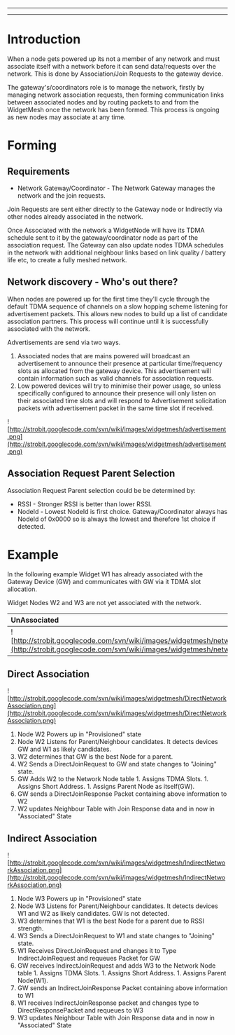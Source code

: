 
---



---

# Introduction #
When a node gets powered up its not a member of any network and must associate itself with a network before it can send data/requests over the network.  This is done by Association/Join Requests to the gateway device.

The gateway's/coordinators role is to manage the network, firstly by managing network association requests, then forming communication links between associated nodes and by routing packets to and from the WidgetMesh once the network has been formed.  This process is ongoing as new nodes may associate at any time.

# Forming #

## Requirements ##
  * Network Gateway/Coordinator - The Network Gateway manages the network and the join requests.

Join Requests are sent either directly to the Gateway node or Indirectly via other nodes already associated in the network.

Once Associated with the network a WidgetNode will have its TDMA schedule sent to it by the gateway/coordinator node as part of the association request.  The Gateway can also update nodes TDMA schedules in the network with additional neighbour links based on link quality / battery life etc, to create a fully meshed network.

## Network discovery - Who's out there? ##
When nodes are powered up for the first time they'll cycle through the default TDMA sequence of channels on a slow hopping scheme listening for advertisement packets.  This allows new nodes to build up a list of candidate association partners.  This process will continue until it is successfully associated with the network.

Advertisements are send via two ways.
  1. Associated nodes that are mains powered will broadcast an advertisement to announce their presence at particular time/frequency slots as allocated from the gateway device. This advertisement will contain information such as valid channels for association requests.
  1. Low powered devices will try to minimise their power usage, so unless specifically configured to announce their presence will only listen on their associated time slots and will respond to Advertisement solicitation packets with advertisement packet in the same time slot if received.

![http://strobit.googlecode.com/svn/wiki/images/widgetmesh/advertisement.png](http://strobit.googlecode.com/svn/wiki/images/widgetmesh/advertisement.png)

## Association Request Parent Selection ##
Association Request Parent selection could be be determined by:
  * RSSI - Stronger RSSI is better than lower RSSI.
  * NodeId - Lowest NodeId is first choice.  Gateway/Coordinator always has NodeId of 0x0000 so is always the lowest and therefore 1st choice if detected.


# Example #
In the following example Widget W1 has already associated with the Gateway Device (GW) and communicates with GW via it TDMA slot allocation.

Widget Nodes W2 and W3 are not yet associated with the network.

| UnAssociated | Associated | Meshing| Meshed|
|:-------------|:-----------|:-------|:------|
|![http://strobit.googlecode.com/svn/wiki/images/widgetmesh/networkAssociation.png](http://strobit.googlecode.com/svn/wiki/images/widgetmesh/networkAssociation.png)|![http://strobit.googlecode.com/svn/wiki/images/widgetmesh/networkAssociation2.png](http://strobit.googlecode.com/svn/wiki/images/widgetmesh/networkAssociation2.png) | ![http://strobit.googlecode.com/svn/wiki/images/widgetmesh/networkAssociation3.png](http://strobit.googlecode.com/svn/wiki/images/widgetmesh/networkAssociation3.png) | ![http://strobit.googlecode.com/svn/wiki/images/widgetmesh/networkAssociation4.png](http://strobit.googlecode.com/svn/wiki/images/widgetmesh/networkAssociation4.png) |

## Direct Association ##

![http://strobit.googlecode.com/svn/wiki/images/widgetmesh/DirectNetworkAssociation.png](http://strobit.googlecode.com/svn/wiki/images/widgetmesh/DirectNetworkAssociation.png)

  1. Node W2 Powers up in "Provisioned" state
  1. Node W2 Listens for Parent/Neighbour candidates. It detects devices GW and W1 as likely candidates.
  1. W2 determines that GW is the best Node for a parent.
  1. W2 Sends a DirectJoinRequest to GW and state changes to "Joining" state.
  1. GW Adds W2 to the Network Node table
    1. Assigns TDMA Slots.
    1. Assigns Short Address.
    1. Assigns Parent Node as itself(GW).
  1. GW sends a DirectJoinResponse Packet containing above information to W2
  1. W2 updates Neighbour Table with Join Response data and in now in "Associated" State

## Indirect Association ##
![http://strobit.googlecode.com/svn/wiki/images/widgetmesh/IndirectNetworkAssociation.png](http://strobit.googlecode.com/svn/wiki/images/widgetmesh/IndirectNetworkAssociation.png)
  1. Node W3 Powers up in "Provisioned" state
  1. Node W3 Listens for Parent/Neighbour candidates.  It detects devices W1 and W2 as likely candidates. GW is not detected.
  1. W3 determines that W1 is the best Node for a parent due to RSSI strength.
  1. W3 Sends a DirectJoinRequest to W1 and state changes to "Joining" state.
  1. W1 Receives DirectJoinRequest and changes it to Type IndirectJoinRequest and requeues Packet for GW
  1. GW receives IndirectJoinRequest and adds W3 to the Network Node table
    1. Assigns TDMA Slots.
    1. Assigns Short Address.
    1. Assigns Parent Node(W1).
  1. GW sends an IndirectJoinResponse Packet containing above information to W1
  1. W1 receives IndirectJoinResponse packet and changes type to DirectResponsePacket and requeues to W3
  1. W3 updates Neighbour Table with Join Response data and in now in "Associated" State